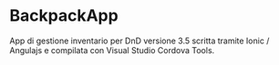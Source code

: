 # BackpackApp
App di gestione inventario per DnD versione 3.5 scritta tramite Ionic / Angulajs e compilata con Visual Studio Cordova Tools.
